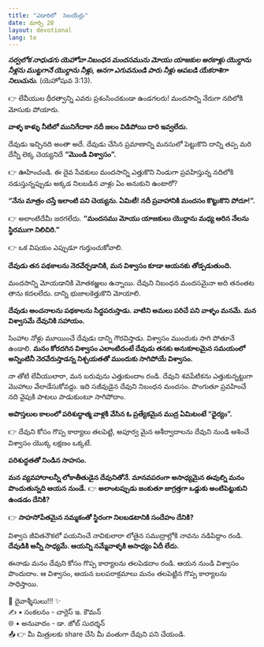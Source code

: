 ```yaml
---
title: "ఎడారిలో  సెలయేర్లు"
date: మార్చి 28
layout: devotional
lang: te
---
```


***సర్వలోక నాధుడగు యెహోవా నిబంధన మందసమును మోయు యాజకుల అరకాళ్లు యొర్దాను నీళ్లను ముట్టగానే యొర్దాను నీళ్లు, అనగా ఎగువనుండి పారు నీళ్లు ఆపబడి యేకరాశిగా నిలుచును.*** 
(యెహోషువ 3:13). 

👉 లేవీయుల ధీరత్వాన్ని ఎవరు ప్రశంసించకుండా ఉండగలరు! మందసాన్ని నేరుగా నదిలోకి మోసుకు పోయారు. 

**వాళ్ళ కాళ్ళు నీటిలో మునిగేదాకా నదీ జలం విడిపోయి దారి ఇవ్వలేదు.**

 దేవుడు ఇచ్చినది అంతా అదే. దేవుడు చేసిన ప్రమాణాన్ని మనసులో పెట్టుకొని దాన్ని తప్ప మరి దేన్నీ లెక్క చెయ్యనిదే **“మొండి విశ్వాసం”.**

👉 ఊహించండి. ఈ దైవ సేవకులు మందసాన్ని ఎత్తుకొని నిండుగా ప్రవహిస్తున్న నదిలోకి నడుస్తున్నప్పుడు అక్కడ నిలబడిన వాళ్లు ఏం అనుకుని ఉంటారో? 

**“నేను మాత్రం చస్తే ఇలాంటి పని చెయ్యను. ఏమిటీ! నదీ ప్రవాహానికి మందసం కొట్టుకొని పోదూ!”.**

👉 అలాంటిదేమీ జరగలేదు. **“మందసము మోయు యాజకులు యొర్దాను మధ్య ఆరిన నేలను స్థిరముగా నిలిచిరి.”**

👉 ఒక విషయం ఎప్పుడూ గుర్తుంచుకోవాలి. 

**దేవుడు తన పథకాలను నెరవేర్చడానికి, మన విశ్వాసం కూడా ఆయనకు తోడ్పడుతుంది.**

మందసాన్ని మోయడానికి మోతకఱ్ఱలు ఉన్నాయి. దేవుని నిబంధన మందసమైనా అది తనంతట తాను కదలలేదు. దాన్ని భుజాలకెత్తుకొని మోయాలి. 

**దేవుడు అంచనాలను పథకాలను సిద్ధపరుస్తాడు. వాటిని అమలు పరిచే పని వాళ్ళం మనమే. మన విశ్వాసమే దేవునికి సహాయం.**

 సింహాల నోళ్లు మూయించే దేవుడు దాన్ని గౌరవిస్తాడు. విశ్వాసం ముందుకు సాగి పోతూనే ఉండాలి. 
**మనం కోరదగిన విశ్వాసం ఎలాంటిదంటే దేవుడు తనకు అనుకూలమైన సమయంలో అన్నింటినీ నెరవేరుస్తాడన్న నిశ్చయతతో ముందుకు సాగిపోయే విశ్వాసం.**

 నా తోటి లేవీయులారా, మన బరువును ఎత్తుకుందాం రండి. దేవుని శవపేటికను ఎత్తుకున్నట్టుగా మొహాలు వేలాడేసుకోవద్దు. ఇది సజీవుడైన దేవుని నిబంధన మందసం. పొంగుతూ ప్రవహించే నది వైపుకి పాటలు పాడుకుంటూ సాగిపోదాం.

**అపొస్తలుల కాలంలో పరిశుద్ధాత్మ వాళ్లకి వేసిన ఓ ప్రత్యేకమైన ముద్ర ఏమిటంటే “ధైర్యం”.**

👉 దేవుని కోసం గొప్ప కార్యాలు తలపెట్టి, అపూర్వ మైన ఆశీర్వాదాలను దేవుని నుండి ఆశించే విశ్వాసం యొక్క లక్షణం ఒక్కటే. 

**పరిశుద్ధతతో నిండిన సాహసం.**

 **మన వ్యవహారాలన్నీ లోకాతీతుడైన దేవునితోనే. మానవపరంగా అసాధ్యమైన ఈవుల్ని మనం పొందుతున్నది ఆయన నుండే.**
👉 **అలాంటప్పుడు జంకుతూ జాగ్రత్తగా ఒడ్డుకు అంటిపెట్టుకుని ఉండడం దేనికి?**

👉 **సాహసోపేతమైన నమ్మకంతో స్థిరంగా నిలబడటానికి సందేహం దేనికి?**

 విశ్వాస జీవితనౌకలో పయనించే నావికులారా లోతైన సముద్రాల్లోకి నావను నడిపిద్దాం రండి. 
**దేవుడికి అన్నీ సాధ్యమే. ఆయన్ని నమ్మేవాళ్ళకి అసాధ్యం ఏదీ లేదు.**

 ఈనాడు మనం దేవుని కోసం గొప్ప కార్యాలను తలపెడదాం రండి. ఆయన నుండి విశ్వాసం పొందుదాం. ఆ విశ్వాసం, ఆయన బలపరాక్రమాలు మనం తలపెట్టిన గొప్ప కార్యాలను సాధిస్తాయి.


<div class="blessing">🙏 <span class="bless-text">దైవాశ్శీసులు!!!</span> ✨</div>

<div class="credit">✍️ <span class="credit-text">▪ సంకలనం - చార్లెస్ ఇ. కౌమన్</span></div>
<div class="credit">🌐 <span class="credit-text">▪ అనువాదం - డా. జోబ్ సుదర్శన్</span></div>


<div class="share">📤 👉 <span class="share-text">మీ మిత్రులకు share చేసి మీ వంతుగా దేవుని పని చేయండి.</span></div>
